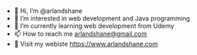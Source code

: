 - 👋 Hi, I’m @arlandshane
- 👀 I’m interested in web development and Java programming
- 🌱 I’m currently learning web development from Udemy
- 📫 How to reach me arlandshane@gmail.com
- 💪 Visit my webiste https://www.arlandshane.com
